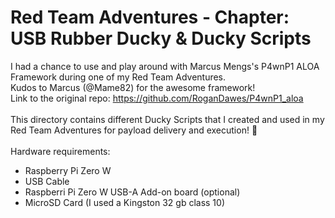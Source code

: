 # Red Team Adventures - Chapter: USB Rubber Ducky & Ducky Scripts

I had a chance to use and play around with Marcus Mengs's P4wnP1 ALOA Framework during one of my Red Team Adventures.
\
Kudos to Marcus (@Mame82) for the awesome framework!
\
Link to the original repo: https://github.com/RoganDawes/P4wnP1_aloa
\
\
This directory contains different Ducky Scripts that I created and used in my Red Team Adventures for payload delivery and execution! 🙂
\
\
Hardware requirements:
- Raspberry Pi Zero W
- USB Cable
- Raspberri Pi Zero W USB-A Add-on board (optional)
- MicroSD Card (I used a Kingston 32 gb class 10)
